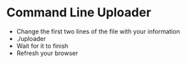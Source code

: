 # Command Line Uploader

* Change the first two lines of the file with your information
* ./uploader
* Wait for it to finish
* Refresh your browser
